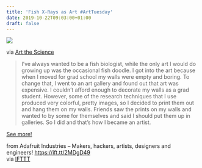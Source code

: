 ```yaml
---
title: 'Fish X-Rays as Art #ArtTuesday'
date: 2019-10-22T09:03:00+01:00
draft: false
---
```


![](https://cdn-blog.adafruit.com/uploads/2019/10/Catfish-body-with-sig-8x10_-600x480.jpg)

via [Art the Science](https://artthescience.com/blog/2019/10/10/creators-noah-bressman/)

> I’ve always wanted to be a fish biologist, while the only art I would do growing up was the occasional fish doodle. I got into the art because when I moved for grad school my walls were empty and boring. To change that, I went to an art gallery and found out that art was expensive. I couldn’t afford enough to decorate my walls as a grad student. However, some of the research techniques that I use produced very colorful, pretty images, so I decided to print them out and hang them on my walls. Friends saw the prints on my walls and wanted to by some for themselves and said I should put them up in galleries. So I did and that’s how I became an artist.

[See more!](https://artthescience.com/blog/2019/10/10/creators-noah-bressman/)

  
  
from Adafruit Industries – Makers, hackers, artists, designers and engineers! https://ift.tt/2MDgD49  
via [IFTTT](https://ifttt.com/?ref=da&site=blogger)